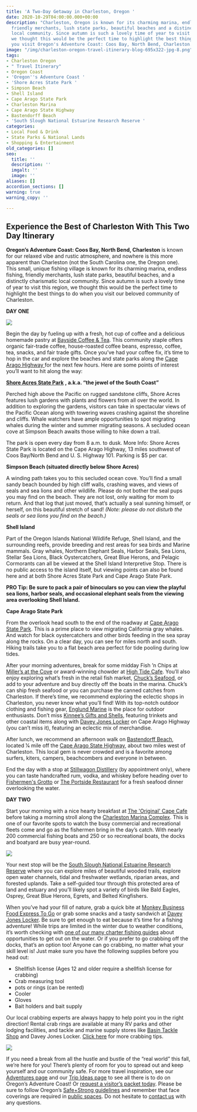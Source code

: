 ```yaml
---
title: 'A Two-Day Getaway in Charleston, Oregon '
date: 2020-10-29T04:00:00.000+00:00
description: "Charleston, Oregon is known for its charming marina, endless fishing,
  friendly merchants, lush state parks, beautiful beaches and a distinctly charismatic
  local community. Since autumn is such a lovely time of year to visit this region,
  we thought this would be the perfect time to highlight the best things to do when
  you visit Oregon's Adventure Coast: Coos Bay, North Bend, Charleston.  \n"
image: "/img/charleston-oregon-travel-itinerary-blog-695x322-jpg-8.png"
tags:
- Charleston Oregon
- " Travel Itinerary"
- Oregon Coast
- 'Oregon''s Adventure Coast '
- 'Shore Acres State Park '
- Simpson Beach
- Shell Island
- Cape Arago State Park
- Charleston Marina
- Cape Arago State Highway
- Bastendorff Beach
- 'South Slough National Estuarine Research Reserve '
categories:
- Local Food & Drink
- State Parks & National Lands
- Shopping & Entertainment
old_categories: []
seo:
  title: ''
  description: ''
  imgalt: ''
  image: ''
aliases: []
accordion_sections: []
warning: true
warning_copy: ''

---
```

## Experience the Best of Charleston With This Two Day Itinerary

**Oregon’s Adventure Coast: Coos Bay, North Bend, Charleston** is known for our relaxed vibe and rustic atmosphere, and nowhere is this more apparent than Charleston (not the South Carolina one, the Oregon one). This small, unique fishing village is known for its charming marina, endless fishing, friendly merchants, lush state parks, beautiful beaches, and a distinctly charismatic local community. Since autumn is such a lovely time of year to visit this region, we thought this would be the perfect time to highlight the best things to do when you visit our beloved community of Charleston.

**DAY ONE**

![](/img/charleston-oregon-travel-itinerary-blog-695x322-jpg.png)

Begin the day by fueling up with a fresh, hot cup of coffee and a delicious homemade pastry at [Bayside Coffee & Tea](http://baysidecoffeeshop.com). This community staple offers organic fair-trade coffee, house-roasted coffee beans, espresso, coffee, tea, snacks, and fair trade gifts. Once you’ve had your coffee fix, it’s time to hop in the car and explore the beaches and state parks along the [Cape Arago Highway ](https://www.oregonsadventurecoast.com/tripideas/explore-the-cape-arago-beach-loop/)for the next few hours. Here are some points of interest you’ll want to hit along the way:

[**Shore Acres State Park**](http://shoreacres.net/) **, a.k.a. “the jewel of the South Coast”**

Perched high above the Pacific on rugged sandstone cliffs, Shore Acres features lush gardens with plants and flowers from all over the world. In addition to exploring the gardens, visitors can take in spectacular views of the Pacific Ocean along with towering waves crashing against the shoreline and cliffs. Whale watchers have ample opportunities to spot migrating whales during the winter and summer migrating seasons. A secluded ocean cove at Simpson Beach awaits those willing to hike down a trail.

The park is open every day from 8 a.m. to dusk. More Info: Shore Acres State Park is located on the Cape Arago Highway, 13 miles southwest of Coos Bay/North Bend and U. S. Highway 101. Parking is $5 per car.

**Simpson Beach (situated directly below Shore Acres)**

A winding path takes you to this secluded ocean cove. You’ll find a small sandy beach bounded by high cliff walls, crashing waves, and views of seals and sea lions and other wildlife. Please do not bother the seal pups you may find on the beach. They are not lost, only waiting for mom to return. And that log that just moved, that’s actually a seal sunning himself, or herself, on this beautiful stretch of sand! _(Note: please do not disturb the seals or sea lions you find on the beach.)_

**Shell Island**

Part of the Oregon Islands National Wildlife Refuge, Shell Island, and the surrounding reefs, provide breeding and rest areas for sea birds and Marine mammals. Gray whales, Northern Elephant Seals, Harbor Seals, Sea Lions, Stellar Sea Lions, Black Oystercatchers, Great Blue Herons, and Pelagic Cormorants can all be viewed at the Shell Island Interpretive Stop. There is no public access to the island itself, but viewing points can also be found here and at both Shore Acres State Park and Cape Arago State Park.

**PRO Tip: Be sure to pack a pair of binoculars so you can view the playful sea lions, harbor seals, and occasional elephant seals from the viewing area overlooking Shell Island.**

**Cape Arago State Park**

From the overlook head south to the end of the roadway at [Cape Arago State Park](http://www.oregonstateparks.org/index.cfm?do=parkPage.dsp_parkPage&parkId=66). This is a prime place to view migrating California gray whales. And watch for black oystercatchers and other birds feeding in the sea spray along the rocks. On a clear day, you can see for miles north and south. Hiking trails take you to a flat beach area perfect for tide pooling during low tides.

After your morning adventures, break for some midday Fish ’n Chips at[ Miller’s at the Cove](https://www.millersatthecove.rocks/) or award-winning chowder at [High Tide Cafe](https://hightidecafeor.com/). You’ll also enjoy exploring what’s fresh in the retail fish market, [Chuck’s Seafood](https://www.chucksseafood.com/), or add to your adventure and buy directly off the boats in the marina. Chuck’s can ship fresh seafood or you can purchase the canned catches from Charleston. If there’s time, we recommend exploring the eclectic shops in Charleston, you never know what you’ll find! With its top-notch outdoor clothing and fishing gear, [Englund Marine](http://www.englundmarine.com/) is the place for outdoor enthusiasts. Don’t miss [Kinnee’s Gifts and Shells](http://www.yelp.com/biz/kinnees-giftsn-shells-coos-bay), featuring trinkets and other coastal items along with [Davey Jones Locker](https://www.facebook.com/Davey-Jones-Locker-275312836004/) on Cape Arago Highway (you can’t miss it), featuring an eclectic mix of merchandise.

After lunch, we recommend an afternoon walk on [Bastendorff Beach](http://www.co.coos.or.us/Departments/CoosCountyParks/Bastendorff.aspx), located 1⁄4 mile off the [Cape Arago State Highway](http://www.oregonsadventurecoast.com/trip-ideas/explore-the-cape-arago-beach-loop/), about two miles west of Charleston. This local gem is never crowded and is a favorite among surfers, kiters, campers, beachcombers and everyone in between.

End the day with a stop at [Stillwagon Distillery](http://stillwagondistillery.com) (by appointment only), where you can taste handcrafted rum, vodka, and whiskey before heading over to [Fishermen's Grotto](https://www.fishermansgrottoinc.com/) or [The Portside Restaurant](http://www.portsidebythebay.com/) for a fresh seafood dinner overlooking the water.

**DAY TWO**

Start your morning with a nice hearty breakfast at [The 'Original' Cape Cafe](https://www.facebook.com/The-Cape-Cafe-2132250007095994/) before taking a morning stroll along the [Charleston Marina Complex](http://www.portofcoosbay.com/marinahome/). This is one of our favorite spots to watch the busy commercial and recreational fleets come and go as the fishermen bring in the day’s catch. With nearly 200 commercial fishing boats and 250 or so recreational boats, the docks and boatyard are busy year-round.

![](/img/charleston-oregon-travel-itinerary-blog-695x322-jpg-2.png)

Your next stop will be the [South Slough National Estuarine Research Reserve](http://www.oregon.gov/dsl/SS/Pages/About.aspx) where you can explore miles of beautiful wooded trails, explore open water channels, tidal and freshwater wetlands, riparian areas, and forested uplands. Take a self-guided tour through this protected area of land and estuary and you’ll likely spot a variety of birds like Bald Eagles, Osprey, Great Blue Herons, Egrets, and Belted Kingfishers.

When you’ve had your fill of nature, grab a quick bite at [Monkey Business Food Express To Go](https://monkey-business-food-to-go.business.site/?utm_source=gmb&utm_medium=referral) or grab some snacks and a tasty sandwich at [Davey Jones Locker](https://www.facebook.com/Davey-Jones-Locker-275312836004/). Be sure to get enough to eat because it’s time for a fishing adventure! While trips are limited in the winter due to weather conditions, it’s worth checking with [one of our many charter fishing guides](/tour-guides-and-charters/) about opportunities to get out on the water. Or if you prefer to go crabbing off the docks, that’s an option too! Anyone can go crabbing, no matter what your skill level is! Just make sure you have the following supplies before you head out:

* Shellfish license (Ages 12 and older require a shellfish license for crabbing)
* Crab measuring tool
* pots or rings (can be rented)
* Cooler
* Gloves
* Bait holders and bait supply

Our local crabbing experts are always happy to help point you in the right direction! Rental crab rings are available at many RV parks and other lodging facilities, and tackle and marine supply stores like [Basin Tackle Shop](https://www.facebook.com/basintacklecharleston/) and Davey Jones Locker. [Click here](https://www.oregonsadventurecoast.com/blog/2020-1-22-the-best-dungeness-crab-on-oregons-coast/) for more crabbing tips.

![](/img/charleston-oregon-travel-itinerary-blog-695x322-jpg-3.png)

If you need a break from all the hustle and bustle of the “real world” this fall, we’re here for you! There’s plenty of room for you to spread out and keep yourself and our community safe. For more travel inspiration, see our [Adventures page](https://www.oregonsadventurecoast.com/adventures) and our [Trip Ideas page](https://www.oregonsadventurecoast.com/tripideas) to see all there is to do on Oregon’s Adventure Coast! Or [request a visitor’s packet today](https://www.oregonsadventurecoast.com/contact/#contactform). Please be sure to follow Oregon’s [Safe+Strong guidelines](https://coronavirus.oregon.gov/Pages/default.aspx#:\~:text=Oregonians%20must%20come%20together%20to,once%20it's%20available%20to%20you) and remember that face coverings are required in [public spaces](https://sharedsystems.dhsoha.state.or.us/DHSForms/Served/le2288K.pdf). Do not hesitate to [contact us](https://www.oregonsadventurecoast.com/contact/) with any questions.